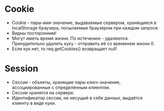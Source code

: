 # Cookie

* Cookie - пары имя-значение, выдаваемые сервером,
хранящиеся в localStorage браузера, посылаемые браузером при каждом запросе.
* Видны посторонним!
* Могут иметь время жизни. По истечению - удаляются.
Принудительно удалить куку - отправить её со временем жизни 0.
* Если кук нет, то req.getCookies() возвращает null!

# Session
* Сессии - объекты, хранящие пары ключ-значение, ассоциированные с определённым клиентом.
* Сессии хранятся на сервере.
* Идентификатор сессии, не несущий в себе данных, выдаётся клиенту в виде куки.
